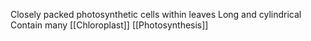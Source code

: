 Closely packed photosynthetic cells within leaves
Long and cylindrical 
Contain many [[Chloroplast]]
[[Photosynthesis]]

